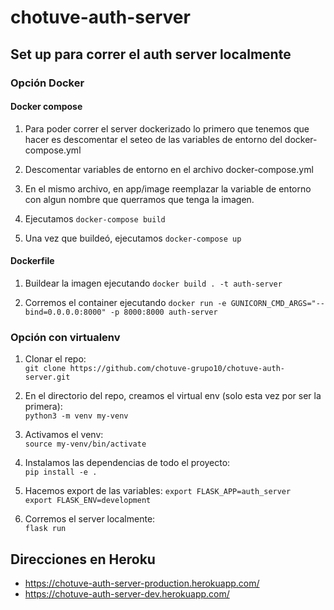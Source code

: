 # chotuve-auth-server

## Set up para correr el auth server localmente

### Opción Docker

#### Docker compose

1. Para poder correr el server dockerizado lo primero que tenemos que hacer es descomentar el 
seteo de las variables de entorno del docker-compose.yml

2. Descomentar variables de entorno en el archivo docker-compose.yml

3. En el mismo archivo, en app/image reemplazar la variable de entorno con algun nombre que querramos que tenga la imagen.

4. Ejecutamos ```docker-compose build```

5. Una vez que buildeó, ejecutamos ```docker-compose up```


#### Dockerfile

1. Buildear la imagen ejecutando ```docker build . -t auth-server```

2. Corremos el container ejecutando ```docker run -e GUNICORN_CMD_ARGS="--bind=0.0.0.0:8000" -p 8000:8000 auth-server```

### Opción con virtualenv

1. Clonar el repo:  
```git clone https://github.com/chotuve-grupo10/chotuve-auth-server.git```

2. En el directorio del repo, creamos el virtual env (solo esta vez por ser la primera):  
```python3 -m venv my-venv```

3. Activamos el venv:  
```source my-venv/bin/activate```

4. Instalamos las dependencias de todo el proyecto:   
```pip install -e .```   

5. Hacemos export de las variables:
```export FLASK_APP=auth_server```   
```export FLASK_ENV=development```   

6. Corremos el server localmente:  
```flask run```

## Direcciones en Heroku
- https://chotuve-auth-server-production.herokuapp.com/
- https://chotuve-auth-server-dev.herokuapp.com/
